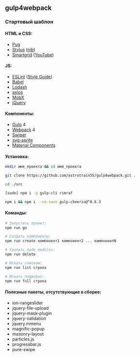 ## gulp4webpack

### Стартовый шаблон

#### HTML и CSS:
* [Pug](https://pugjs.org/)
* [Stylus](http://stylus-lang.com/) ([nib](http://stylus.github.io/nib/))
* [Smartgrid](https://github.com/dmitry-lavrik/smart-grid) ([YouTube](https://www.youtube.com/watch?v=KFVoIzaGPYg&list=PLyeqauxei6je28tJvioIsE0bYnARh0UVz))

#### JS:
* [ESLint](https://eslint.org/) ([Style Guide](https://github.com/leonidlebedev/javascript-airbnb))
* [Babel](https://babeljs.io/)
* [Lodash](https://lodash.com/)
* [axios](https://github.com/axios/axios)
* [MobX](https://mobx.js.org/)
* [jQuery](https://jquery.com/)

#### Компоненты:
* [Gulp](https://gulpjs.com/) 4
* [Webpack](https://webpack.js.org/) 4
* [Swiper](https://idangero.us/swiper/)
* [svg-sprite](https://github.com/jkphl/svg-sprite)
* [Material Components](https://material.io/develop/web/)

#### Установка:
```bash
mkdir имя_проекта && cd имя_проекта

git clone https://github.com/astrotrain55/gulp4webpack.git .

cd ./src

[sudo] npm i -g gulp-cli rimraf

npm i && npm i --no-save gulp-cheerio@^0.6.3
```

#### Команды:
```bash
# Запустить проект:
npm run go

# Создать компоненты:
npm run create компонент1 компонент2 ... компонентN

# Удалить node_modules:
npm run delete

# Искать списком:
npm run list строка

# Искать подробно:
npm run full строка
```

#### Полезные пакеты, отсутствующие в сборке:
* ion-rangeslider
* jquery-file-upload
* jquery-mask-plugin
* jquery-validation
* jquery.mmenu
* magnific-popup
* masonry-layout
* particles.js
* progressbar.js
* pure-swipe
